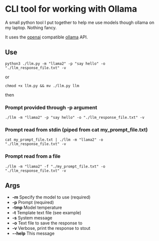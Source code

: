 # CLI tool for working with Ollama

A small python tool I put together to help me use models though ollama on my laptop. Nothing fancy.

It uses the [openai](http://www.openai.com) compatible [ollama](https://ollama.com) API.

## Use
```python3 ./llm.py -m "llama2" -p "say hello" -o "./llm_response_file.txt" -v```

or

```chmod +x llm.py && mv ./llm.py llm```

then

### Prompt provided through -p argument
```./llm -m "llama2" -p "say hello" -o "./llm_response_file.txt" -v```

### Prompt read from stdin (piped from cat my_prompt_file.txt)
```cat my_prompt_file.txt | ./llm -m "llama2" -o "./llm_response_file.txt" -v```

### Prompt read from a file
```./llm -m "llama2" -f "./my_prompt_file.txt" -o "./llm_response_file.txt" -v```

## Args
* **-m** Specify the model to use (required)
* **-p** Prompt (required)
* **-tmp** Model temperature
* **-t** Template text file (see example)
* **-s** System message
* **-o** Text file to save the response to
* **-v** Verbose, print the response to stout
* **--help** This message

